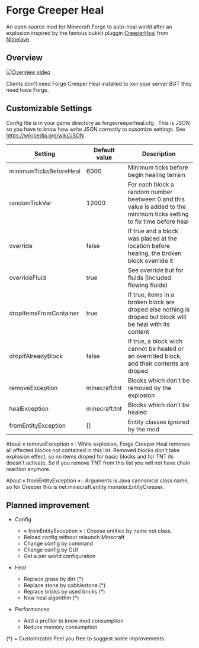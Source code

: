 # Forge Creeper Heal

An open source mod for Minecraft Forge to auto-heal world after an explosion inspired by the famous bukkit pluggin [CreeperHeal](http://dev.bukkit.org/server-mods/creeperheal-nitnelave/) from [Nitnelave](https://github.com/nitnelave).

## Overview

[![Overview video](http://img.youtube.com/vi/KBzI7iXmbx0/0.jpg)](http://www.youtube.com/watch?v=KBzI7iXmbx0)

Clients don't need Forge Creeper Heal installed to join your server BUT they need have Forge.

## Customizable Settings

Config file is in your game directory as forgecreeperheal.cfg .
This is JSON so you have to know how write JSON correctly to cusomize settings. See https://wikipedia.org/wiki/JSON .

Setting | Default value | Description
------- | ------------- | -----------
minimumTicksBeforeHeal | 6000 | Minimum ticks before begin healing terrain
randomTickVar | 12000 | For each block a random number beetween 0 and this value is added to the minimum ticks setting to fix time before heal
override | false | If true and a block was placed at the location before healing, the broken block override it
overrideFluid | true | See override but for fluids (included flowing fluids)
dropItemsFromContainer | true | If true, items in a broken block are droped else nothing is droped but block will be heal with its content
dropIfAlreadyBlock | false | If true, a block wich cannot be healed or an overrided block, and their contents are droped
removeException | minecraft:tnt | Blocks which don't be removed by the explosion
healException | minecraft:tnt | Blocks which don't be healed
fromEntityException | [] | Entity classes ignored by the mod

About « removeException » :
While explosion, Forge Creeper Heal removes all affected blocks not contained in this list. Removed blocks don't take explosion effect, so no items droped for basic blocks and for TNT its doesn't activate. So if you remove TNT from this list you will not have chain reaction anymore. 

About « fromEntityException » :
Arguments is Java cannonical class name, so for Creeper this is net.minecraft.entity.monster.EntityCreeper.

## Planned improvement

* Config
  * « fromEntityException » : Choose entities by name not class.
  * Reload config without relaunch Minecraft	
  * Change config by command
  * Change config by GUI
  * Get a per world configuration

* Heal
  * Replace grass by dirt (*)
  * Replace stone by cobblestone (*)
  * Replace bricks by used bricks (*)
  * New heal algorithm (*)

* Performances
  * Add a profiler to know mod consumption
  * Reduce memory consumption

(*) = Customizable
Feel you free to suggest some improvements.

